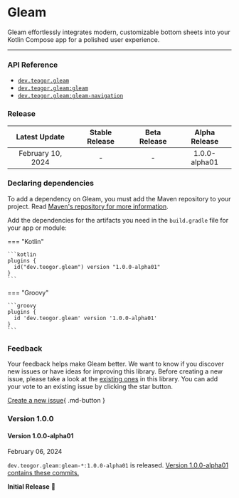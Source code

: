 [//]: # (This file was automatically generated - do not edit)

# Gleam

Gleam effortlessly integrates modern, customizable bottom sheets into your Kotlin Compose app for a polished user experience.

---

### API Reference

* [`dev.teogor.gleam`](../html/)
* [`dev.teogor.gleam:gleam`](../html/gleam)
* [`dev.teogor.gleam:gleam-navigation`](../html/gleam-navigation)

### Release

|   Latest Update   | Stable Release | Beta Release | Alpha Release |
|:-----------------:|:--------------:|:------------:|:-------------:|
| February 10, 2024 |       -        |      -       | 1.0.0-alpha01 |

### Declaring dependencies

To add a dependency on Gleam, you must add the Maven repository to your project.
Read [Maven's repository for more information](https://repo.maven.apache.org/maven2/).

Add the dependencies for the artifacts you need in the `build.gradle` file for your app or module:

=== "Kotlin"

    ```kotlin
    plugins {
      id("dev.teogor.gleam") version "1.0.0-alpha01"
    }
    ```

=== "Groovy"

    ```groovy
    plugins {
      id 'dev.teogor.gleam' version '1.0.0-alpha01'
    }
    ```

### Feedback

Your feedback helps make Gleam better. We want to know if you discover new issues or have ideas
for improving this library. Before creating a new issue, please take a look at
the [existing ones](https://github.com/teogor/gleam) in this library. You can add your vote to an
existing issue by clicking the star button.

[Create a new issue](https://github.com/teogor/gleam/issues/new){ .md-button }

### Version 1.0.0

#### Version 1.0.0-alpha01

February 06, 2024

`dev.teogor.gleam:gleam-*:1.0.0-alpha01` is
released. [Version 1.0.0-alpha01 contains these commits.](https://github.com/teogor/gleam/compare/e8a0cc3189edf4c9a4bf8bf7abc53980cd951760...1.0.0-alpha01)

**Initial Release** 🎊
